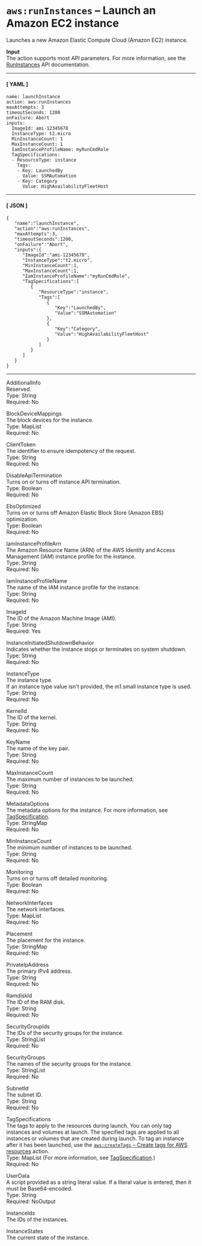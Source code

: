 # `aws:runInstances` – Launch an Amazon EC2 instance<a name="automation-action-runinstance"></a>

Launches a new Amazon Elastic Compute Cloud \(Amazon EC2\) instance\.

**Input**  
The action supports most API parameters\. For more information, see the [RunInstances](https://docs.aws.amazon.com/AWSEC2/latest/APIReference/API_RunInstances.html) API documentation\.

------
#### [ YAML ]

```
name: launchInstance
action: aws:runInstances
maxAttempts: 3
timeoutSeconds: 1200
onFailure: Abort
inputs:
  ImageId: ami-12345678
  InstanceType: t2.micro
  MinInstanceCount: 1
  MaxInstanceCount: 1
  IamInstanceProfileName: myRunCmdRole
  TagSpecifications:
  - ResourceType: instance
    Tags:
    - Key: LaunchedBy
      Value: SSMAutomation
    - Key: Category
      Value: HighAvailabilityFleetHost
```

------
#### [ JSON ]

```
{
   "name":"launchInstance",
   "action":"aws:runInstances",
   "maxAttempts":3,
   "timeoutSeconds":1200,
   "onFailure":"Abort",
   "inputs":{
      "ImageId":"ami-12345678",
      "InstanceType":"t2.micro",
      "MinInstanceCount":1,
      "MaxInstanceCount":1,
      "IamInstanceProfileName":"myRunCmdRole",
      "TagSpecifications":[
         {
            "ResourceType":"instance",
            "Tags":[
               {
                  "Key":"LaunchedBy",
                  "Value":"SSMAutomation"
               },
               {
                  "Key":"Category",
                  "Value":"HighAvailabilityFleetHost"
               }
            ]
         }
      ]
   }
}
```

------

AdditionalInfo  
Reserved\.  
Type: String  
Required: No

BlockDeviceMappings  
The block devices for the instance\.  
Type: MapList  
Required: No

ClientToken  
The identifier to ensure idempotency of the request\.  
Type: String  
Required: No

DisableApiTermination  
Turns on or turns off instance API termination\.  
Type: Boolean  
Required: No

EbsOptimized  
Turns on or turns off Amazon Elastic Block Store \(Amazon EBS\) optimization\.  
Type: Boolean  
Required: No

IamInstanceProfileArn  
The Amazon Resource Name \(ARN\) of the AWS Identity and Access Management \(IAM\) instance profile for the instance\.  
Type: String  
Required: No

IamInstanceProfileName  
The name of the IAM instance profile for the instance\.  
Type: String  
Required: No

ImageId  
The ID of the Amazon Machine Image \(AMI\)\.  
Type: String  
Required: Yes

InstanceInitiatedShutdownBehavior  
Indicates whether the instance stops or terminates on system shutdown\.  
Type: String  
Required: No

InstanceType  
The instance type\.  
If an instance type value isn't provided, the m1\.small instance type is used\.
Type: String  
Required: No

KernelId  
The ID of the kernel\.  
Type: String  
Required: No

KeyName  
The name of the key pair\.  
Type: String  
Required: No

MaxInstanceCount  
The maximum number of instances to be launched\.  
Type: String  
Required: No

MetadataOptions  
The metadata options for the instance\. For more information, see [TagSpecification](https://docs.aws.amazon.com/AWSEC2/latest/APIReference/API_InstanceMetadataOptionsRequest.html)\.  
Type: StringMap  
Required: No

MinInstanceCount  
The minimum number of instances to be launched\.  
Type: String  
Required: No

Monitoring  
Turns on or turns off detailed monitoring\.  
Type: Boolean  
Required: No

NetworkInterfaces  
The network interfaces\.  
Type: MapList  
Required: No

Placement  
The placement for the instance\.  
Type: StringMap  
Required: No

PrivateIpAddress  
The primary IPv4 address\.  
Type: String  
Required: No

RamdiskId  
The ID of the RAM disk\.  
Type: String  
Required: No

SecurityGroupIds  
The IDs of the security groups for the instance\.  
Type: StringList  
Required: No

SecurityGroups  
The names of the security groups for the instance\.  
Type: StringList  
Required: No

SubnetId  
The subnet ID\.  
Type: String  
Required: No

TagSpecifications  
The tags to apply to the resources during launch\. You can only tag instances and volumes at launch\. The specified tags are applied to all instances or volumes that are created during launch\. To tag an instance after it has been launched, use the [`aws:createTags` – Create tags for AWS resources](automation-action-createtag.md) action\.  
Type: MapList \(For more information, see [TagSpecification](https://docs.aws.amazon.com/AWSEC2/latest/APIReference/API_TagSpecification.html)\.\)  
Required: No

UserData  
A script provided as a string literal value\. If a literal value is entered, then it must be Base64\-encoded\.  
Type: String  
Required: NoOutput

InstanceIds  
The IDs of the instances\.

InstanceStates  
The current state of the instance\.